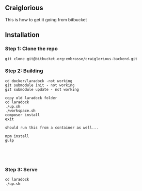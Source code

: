 ## Craiglorious

This is how to get it going from bitbucket

## Installation

### Step 1: Clone the repo
```
git clone git@bitbucket.org:embrasse/craiglorious-backend.git
```

### Step 2: Building
```
cd docker/laradock -not working
git submodule init - not working
git submodule update - not working

copy old laradock folder
cd laradock
./up.sh
./workspace.sh
composer install
exit

should run this from a container as well...

npm install
gulp





```

### Step 3: Serve
```
cd laradock
./up.sh
```



